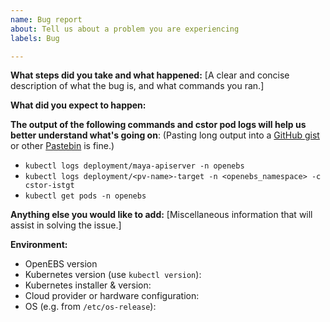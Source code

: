 ```yaml
---
name: Bug report
about: Tell us about a problem you are experiencing
labels: Bug

---
```


**What steps did you take and what happened:**
[A clear and concise description of what the bug is, and what commands you ran.]


**What did you expect to happen:**


**The output of the following commands and cstor pod logs will help us better understand what's going on**:
(Pasting long output into a [GitHub gist](https://gist.github.com) or other [Pastebin](https://pastebin.com/) is fine.)

* `kubectl logs deployment/maya-apiserver -n openebs`
* `kubectl logs deployment/<pv-name>-target -n <openebs_namespace> -c cstor-istgt`
* `kubectl get pods -n openebs`

**Anything else you would like to add:**
[Miscellaneous information that will assist in solving the issue.]


**Environment:**
- OpenEBS version
- Kubernetes version (use `kubectl version`):
- Kubernetes installer & version:
- Cloud provider or hardware configuration:
- OS (e.g. from `/etc/os-release`):
